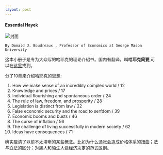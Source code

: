 ```yaml
---
layout: post
---
```


#### Essential Hayek

![封面](http://www.essentialhayek.org/images/essential-hayek-cover.jpg)

    By Donald J. Boudreaux , Professor of Economics at George Mason University

这本小册子是专为大众写的哈耶克的理论介绍书。国内有翻译，叫**哈耶克简要**,可以在[这里](http://weibo.com/p/1001603950359000265272)找到。

分了10章来介绍哈耶克的思想:

1. How we make sense of an incredibly complex world / 12
2. Knowledge and prices / 17
3. Individual flourishing and spontaneous order / 24
4. The rule of law, freedom, and prosperity / 28
5. Legislation is distinct from law / 32
6. False economic security and the road to serfdom / 39
7. Economic booms and busts / 46
8. The curse of inflation / 56
9. The challenge of living successfully in modern society / 62
10. Ideas have consequences / 71

确实厘清了以前不太清晰的某些概念。比如为什么通胀会造成价格体系的扭曲；法与立法的区分；对熟人和陌生人做经济决定的范式区别。
